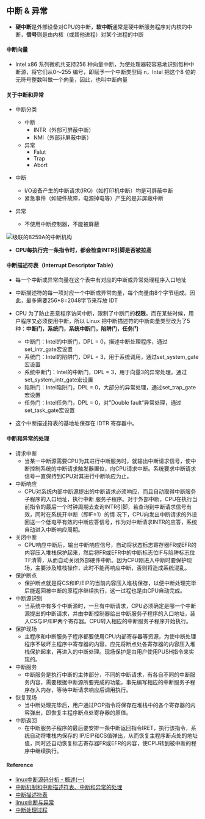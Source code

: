 ## 中断 & 异常

* **硬中断**是外部设备对CPU的中断，**软中断**通常是硬中断服务程序对内核的中断，**信号**则是由内核（或其他进程）对某个进程的中断
#### 中断向量
* Intel x86 系列微机共支持256 种向量中断，为使处理器较容易地识别每种中断源，将它们从0～255 编号，即赋予一个中断类型码 n，Intel 把这个8 位的无符号整数叫做一个向量，因此，也叫中断向量

#### 关于中断和异常
* 中断分类
    * 中断
        * INTR（外部可屏蔽中断）
        * NMI（外部非屏蔽中断）
    * 异常
        * Falut
        * Trap
        * Abort

* 中断
    * I/O设备产生的中断请求(IRQ)（如打印机中断）均是可屏蔽中断
    * 紧急事件（如硬件故障，电源掉电等）产生的是非屏蔽中断
* 异常
    * 不使用中断控制器，不能被屏蔽

![级联的8259A的中断机构](https://pic3.zhimg.com/80/v2-6a0e7c1d01bd69e6426ba1e2882ad19f_hd.jpg)
* **CPU每执行完一条指令时，都会检查INTR引脚是否被拉高**

#### 中断描述符表（Interrupt Descriptor Table）
* 每一个中断或异常向量在这个表中有对应的中断或异常处理程序入口地址
* 中断描述符的每一项对应一个中断或异常向量，每个向量由8个字节组成。因此，最多需要256*8=2048字节来存放 IDT    
* CPU 为了防止恶意程序访问中断，限制了中断门的**权限**，而在某些时候，用户程序又必须使用中断，所以 Linux 把中断描述符的中断向量类型改为了5种：**中断门，系统门，系统中断门，陷阱门，任务门**
    * 中断门：Intel的中断门，DPL = 0，描述中断处理程序，通过set_intr_gate宏设置
    * 系统门：Intel的陷阱门，DPL = 3，用于系统调用，通过set_system_gate宏设置
    * 系统中断门：Intel的中断门，DPL = 3，用于向量3的异常处理，通过set_system_intr_gate宏设置
    * 陷阱门：Intel陷阱门，DPL = 0，大部分的异常处理，通过set_trap_gate宏设置
    * 任务门：Intel任务门，DPL = 0，对”Double fault“异常处理，通过set_task_gate宏设置

* 这个中断描述符表的基地址保存在 IDTR 寄存器中。

#### 中断和异常的处理
* 请求中断
    * 当某一中断源需要CPU为其进行中断服务时，就输出中断请求信号，使中断控制系统的中断请求触发器置位，向CPU请求中断。系统要求中断请求信号一直保持到CPU对其进行中断响应为止。
* 中断响应
    * CPU对系统内部中断源提出的中断请求必须响应，而且自动取得中断服务子程序的入口地址，执行中断 服务子程序。对于外部中断，CPU在执行当前指令的最后一个时钟周期去查询INTR引脚，若查询到中断请求信号有效，同时在系统开中断（即IF=1）的情 况下，CPU向发出中断请求的外设回送一个低电平有效的中断应答信号，作为对中断请求INTR的应答，系统自动进入中断响应周期。
* 关闭中断
    * CPU响应中断后，输出中断响应信号，自动将状态标志寄存器FR或EFR的内容压入堆栈保护起来，然后将FR或EFR中的中断标志位IF与陷阱标志位TF清零，从而自动关闭外部硬件中断。因为CPU刚进入中断时要保护现场，主要涉及堆栈操作，此时不能再响应中断，否则将造成系统混乱。
* 保护断点
    * 保护断点就是将CS和IP/EIP的当前内容压入堆栈保存，以便中断处理完毕后能返回被中断的原程序继续执行，这一过程也是由CPU自动完成。
* 中断源识别
    * 当系统中有多个中断源时，一旦有中断请求，CPU必须确定是哪一个中断源提出的中断请求，并由中断控制器给出中断服务子程序的入口地址，装入CS与IP/EIP两个寄存器。CPU转入相应的中断服务子程序开始执行。
* 保护现场
    * 主程序和中断服务子程序都要使用CPU内部寄存器等资源，为使中断处理程序不破坏主程序中寄存器的内容，应先将断点处各寄存器的内容压入堆栈保护起来，再进入的中断处理。现场保护是由用户使用PUSH指令来实现的。
* 中断服务
    * 中断服务是执行中断的主体部分，不同的中断请求，有各自不同的中断服务内容，需要根据中断源所要完成的功能，事先编写相应的中断服务子程序存入内存，等待中断请求响应后调用执行。
* 恢复现场
    * 当中断处理完毕后，用户通过POP指令将保存在堆栈中的各个寄存器的内容弹出，即恢复主程序断点处寄存器的原值。
* 中断返回
    * 在中断服务子程序的最后要安排一条中断返回指令IRET，执行该指令，系统自动将堆栈内保存的 IP/EIP和CS值弹出，从而恢复主程序断点处的地址值，同时还自动恢复标志寄存器FR或EFR的内容，使CPU转到被中断的程序中继续执行。


#### Reference
* [linux中断源码分析 - 概述(一)](https://www.cnblogs.com/tolimit/p/4390724.html)
* [中断机制和中断描述符表、中断和异常的处理](https://blog.csdn.net/jnu_simba/article/details/11722703)
* [中断描述符表](http://guojing.me/linux-kernel-architecture/posts/interrupt-descriptor-table/)
* [linux中断与异常](https://www.cnblogs.com/chengxuyuancc/p/3380922.html)
* [中断处理过程](https://baike.baidu.com/item/%E4%B8%AD%E6%96%AD%E5%A4%84%E7%90%86)